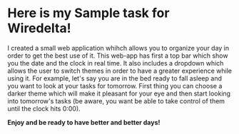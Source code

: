 <h1>Here is my Sample task for Wiredelta!</h1>

<p>I created a small web application whihch allows you to organize your day in order to get the best use of it. This web-app has first a top bar which show you the date and the clock in real time. It also includes a dropdown which allows the user to switch themes in order to have a greater experience while using it. For example, let's say you are in the bed ready to fall asleep and you want to look at your tasks for tomorrow. First thing you can choose a darker theme which will make it pleasant for your eye and then start looking into tomorrow's tasks (be aware, you want be able to take control of them until the clock hits 0:00).
  </p>

<b>Enjoy and be ready to have better and better days!</b>
